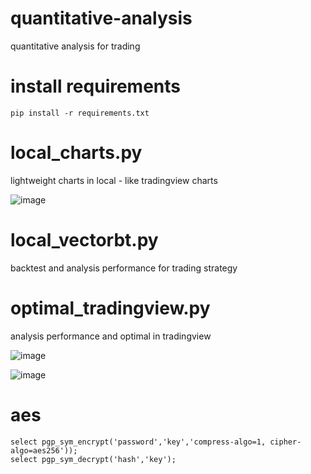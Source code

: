 # quantitative-analysis
quantitative analysis for trading

# install requirements
```
pip install -r requirements.txt
```

# local_charts.py
lightweight charts in local - like tradingview charts

![image](https://github.com/huynvebisolvn/quantitative-analysis/assets/97073896/912c0b52-1032-4275-b17d-eee1756956c7)

# local_vectorbt.py
backtest and analysis performance for trading strategy

# optimal_tradingview.py
analysis performance and optimal in tradingview

![image](https://github.com/huynvebisolvn/quantitative-analysis/assets/97073896/c8649546-aa03-4832-822f-9df627d02e3a)

![image](https://github.com/huynvebisolvn/quantitative-analysis/assets/97073896/818bfa8a-9b6d-4cf1-a841-d6e95cdd8362)

# aes
```
select pgp_sym_encrypt('password','key','compress-algo=1, cipher-algo=aes256'));
select pgp_sym_decrypt('hash','key');
```
